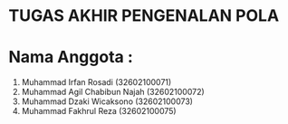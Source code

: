 # TUGAS AKHIR PENGENALAN POLA

# Nama Anggota :
1.	Muhammad Irfan Rosadi (32602100071)
2.	Muhammad Agil Chabibun Najah (32602100072)
3.	Muhammad Dzaki Wicaksono (32602100073)
4.	Muhammad Fakhrul Reza (32602100075)
